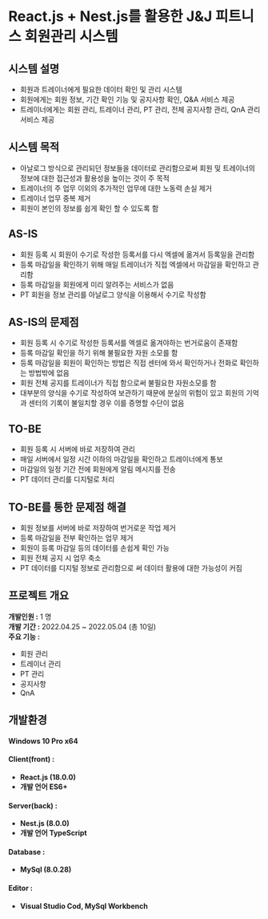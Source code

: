 # React.js + Nest.js를 활용한 J&J 피트니스 회원관리 시스템

## 시스템 설명

- 회원과 트레이너에게 필요한 데이터 확인 및 관리 시스템
- 회원에게는 회원 정보, 기간 확인 기능 및 공지사항 확인, Q&A 서비스 제공
- 트레이너에게는 회원 관리, 트레이너 관리, PT 관리, 전체 공지사항 관리, QnA 관리 서비스 제공

## 시스템 목적

- 아날로그 방식으로 관리되던 정보들을 데이터로 관리함으로써 회원 및 트레이너의 정보에 대한 접근성과 활용성을 높이는 것이 주 목적
- 트레이너의 주 업무 이외의 추가적인 업무에 대한 노동력 손실 제거
- 트레이너 업무 중복 제거
- 회원이 본인의 정보를 쉽게 확인 할 수 있도록 함

## AS-IS

- 회원 등록 시 회원이 수기로 작성한 등록서를 다시 엑셀에 옮겨서 등록일을 관리함
- 등록 마감일을 확인하기 위해 매일 트레이너가 직접 엑셀에서 마감일을 확인하고 관리함
- 등록 마감일을 회원에게 미리 알려주는 서비스가 없음
- PT 회원을 정보 관리를 아날로그 양식을 이용해서 수기로 작성함

## AS-IS의 문제점

- 회원 등록 시 수기로 작성한 등록서를 엑셀로 옮겨야하는 번거로움이 존재함
- 등록 마감일 확인을 하기 위해 불필요한 자원 소모를 함
- 등록 마감일을 회원이 확인하는 방법은 직접 센터에 와서 확인하거나 전화로 확인하는 방법밖에 없음
- 회원 전체 공지를 트레이너가 직접 함으로써 불필요한 자원소모를 함
- 대부분의 양식을 수기로 작성하여 보관하기 때문에 분실의 위험이 있고 회원의 기억과 센터의 기록이 불일치할 경우 이를 증명할 수단이 없음

## TO-BE

- 회원 등록 시 서버에 바로 저장하여 관리
- 매일 서버에서 일정 시간 이하의 마감일을 확인하고 트레이너에게 통보
- 마감일의 일정 기간 전에 회원에게 알림 메시지를 전송
- PT 데이터 관리를 디지털로 처리

## TO-BE를 통한 문제점 해결

- 회원 정보를 서버에 바로 저장하여 번거로운 작업 제거
- 등록 마감일을 전부 확인하는 업무 제거
- 회원이 등록 마감일 등의 데이터를 손쉽게 확인 가능
- 회원 전체 공지 시 업무 축소
- PT 데이터를 디지털 정보로 관리함으로 써 데이터 활용에 대한 가능성이 커짐

## 프로젝트 개요

**개발인원 :** 1 명  
**개발 기간 :** 2022.04.25 ~ 2022.05.04 (총 10일)  
**주요 기능 :**

- 회원 관리
- 트레이너 관리
- PT 관리
- 공지사항
- QnA

## 개발환경

#### Windows 10 Pro x64

#### Client(front) :

- **React.js (18.0.0)**
- **개발 언어 ES6+**

#### Server(back) :

- **Nest.js (8.0.0)**
- **개발 언어 TypeScript**

#### Database :

- **MySql (8.0.28)**

#### Editor :

- **Visual Studio Cod, MySql Workbench**

